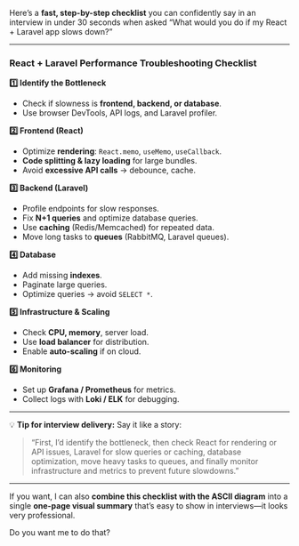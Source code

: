 Here’s a **fast, step-by-step checklist** you can confidently say in an interview in under 30 seconds when asked “What would you do if my React + Laravel app slows down?”

---

### **React + Laravel Performance Troubleshooting Checklist**

**1️⃣ Identify the Bottleneck**

* Check if slowness is **frontend, backend, or database**.
* Use browser DevTools, API logs, and Laravel profiler.

**2️⃣ Frontend (React)**

* Optimize **rendering**: `React.memo`, `useMemo`, `useCallback`.
* **Code splitting & lazy loading** for large bundles.
* Avoid **excessive API calls** → debounce, cache.

**3️⃣ Backend (Laravel)**

* Profile endpoints for slow responses.
* Fix **N+1 queries** and optimize database queries.
* Use **caching** (Redis/Memcached) for repeated data.
* Move long tasks to **queues** (RabbitMQ, Laravel queues).

**4️⃣ Database**

* Add missing **indexes**.
* Paginate large queries.
* Optimize queries → avoid `SELECT *`.

**5️⃣ Infrastructure & Scaling**

* Check **CPU, memory**, server load.
* Use **load balancer** for distribution.
* Enable **auto-scaling** if on cloud.

**6️⃣ Monitoring**

* Set up **Grafana / Prometheus** for metrics.
* Collect logs with **Loki / ELK** for debugging.

---

💡 **Tip for interview delivery:**
Say it like a story:

> “First, I’d identify the bottleneck, then check React for rendering or API issues, Laravel for slow queries or caching, database optimization, move heavy tasks to queues, and finally monitor infrastructure and metrics to prevent future slowdowns.”

---

If you want, I can also **combine this checklist with the ASCII diagram** into a single **one-page visual summary** that’s easy to show in interviews—it looks very professional.

Do you want me to do that?
